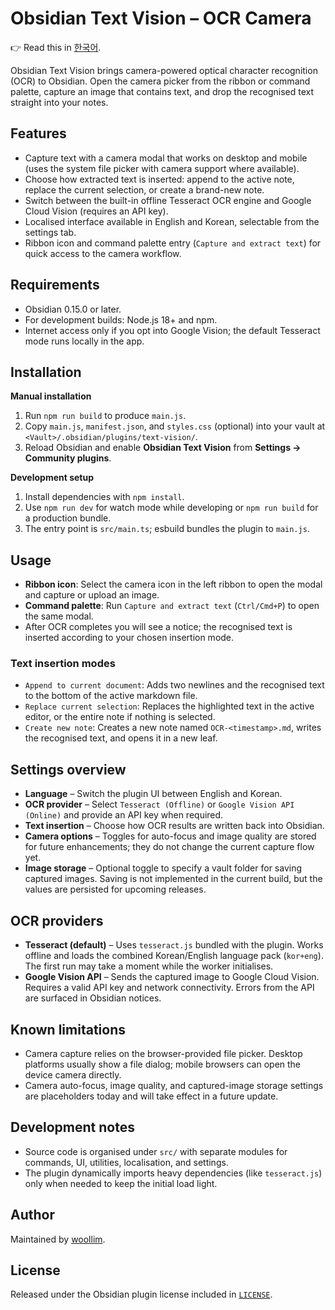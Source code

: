# Obsidian Text Vision – OCR Camera
👉 Read this in [한국어](README.ko.md).

Obsidian Text Vision brings camera-powered optical character recognition (OCR) to Obsidian. Open the camera picker from the ribbon or command palette, capture an image that contains text, and drop the recognised text straight into your notes.

## Features
- Capture text with a camera modal that works on desktop and mobile (uses the system file picker with camera support where available).
- Choose how extracted text is inserted: append to the active note, replace the current selection, or create a brand-new note.
- Switch between the built-in offline Tesseract OCR engine and Google Cloud Vision (requires an API key).
- Localised interface available in English and Korean, selectable from the settings tab.
- Ribbon icon and command palette entry (`Capture and extract text`) for quick access to the camera workflow.

## Requirements
- Obsidian 0.15.0 or later.
- For development builds: Node.js 18+ and npm.
- Internet access only if you opt into Google Vision; the default Tesseract mode runs locally in the app.

## Installation
**Manual installation**
1. Run `npm run build` to produce `main.js`.
2. Copy `main.js`, `manifest.json`, and `styles.css` (optional) into your vault at `<Vault>/.obsidian/plugins/text-vision/`.
3. Reload Obsidian and enable **Obsidian Text Vision** from **Settings → Community plugins**.

**Development setup**
1. Install dependencies with `npm install`.
2. Use `npm run dev` for watch mode while developing or `npm run build` for a production bundle.
3. The entry point is `src/main.ts`; esbuild bundles the plugin to `main.js`.

## Usage
- **Ribbon icon**: Select the camera icon in the left ribbon to open the modal and capture or upload an image.
- **Command palette**: Run `Capture and extract text` (`Ctrl/Cmd+P`) to open the same modal.
- After OCR completes you will see a notice; the recognised text is inserted according to your chosen insertion mode.

### Text insertion modes
- `Append to current document`: Adds two newlines and the recognised text to the bottom of the active markdown file.
- `Replace current selection`: Replaces the highlighted text in the active editor, or the entire note if nothing is selected.
- `Create new note`: Creates a new note named `OCR-<timestamp>.md`, writes the recognised text, and opens it in a new leaf.

## Settings overview
- **Language** – Switch the plugin UI between English and Korean.
- **OCR provider** – Select `Tesseract (Offline)` or `Google Vision API (Online)` and provide an API key when required.
- **Text insertion** – Choose how OCR results are written back into Obsidian.
- **Camera options** – Toggles for auto-focus and image quality are stored for future enhancements; they do not change the current capture flow yet.
- **Image storage** – Optional toggle to specify a vault folder for saving captured images. Saving is not implemented in the current build, but the values are persisted for upcoming releases.

## OCR providers
- **Tesseract (default)** – Uses `tesseract.js` bundled with the plugin. Works offline and loads the combined Korean/English language pack (`kor+eng`). The first run may take a moment while the worker initialises.
- **Google Vision API** – Sends the captured image to Google Cloud Vision. Requires a valid API key and network connectivity. Errors from the API are surfaced in Obsidian notices.

## Known limitations
- Camera capture relies on the browser-provided file picker. Desktop platforms usually show a file dialog; mobile browsers can open the device camera directly.
- Camera auto-focus, image quality, and captured-image storage settings are placeholders today and will take effect in a future update.

## Development notes
- Source code is organised under `src/` with separate modules for commands, UI, utilities, localisation, and settings.
- The plugin dynamically imports heavy dependencies (like `tesseract.js`) only when needed to keep the initial load light.

## Author
Maintained by [woollim](https://github.com/woollim).

## License
Released under the Obsidian plugin license included in [`LICENSE`](LICENSE).

